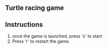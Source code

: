 Turtle racing game
------------------

Instructions
------------
1. once the game is launched, press 's' to start
2. Press 'r' to restart the game.